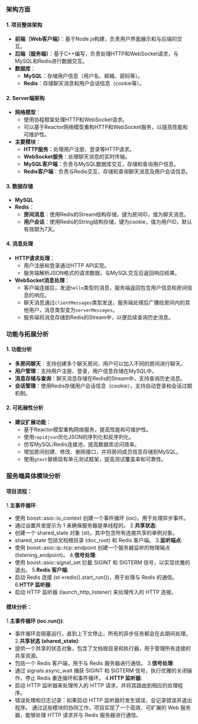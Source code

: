 ### **架构方面**
#### 1. **项目整体架构**
- **前端（Web客户端）**：基于Node.js构建，负责用户界面展示和与后端的交互。
- **后端（服务端）**：基于C++编写，负责处理HTTP和WebSocket请求，与MySQL和Redis进行数据交互。
- **数据库**：
  - **MySQL**：存储用户信息（用户名、邮箱、密码等）。
  - **Redis**：存储聊天消息和用户会话信息（cookie等）。

#### 2. **Server端架构**
- **网络模型**：
  - 使用协程框架处理HTTP和WebSocket请求。
  - 可以基于Reactor网络模型重构HTTP和WebSocket服务，以提高性能和可维护性。
- **主要模块**：
  - **HTTP服务**：处理用户注册、登录等HTTP请求。
  - **WebSocket服务**：处理聊天消息的实时传输。
  - **MySQL客户端**：负责与MySQL数据库交互，存储和查询用户信息。
  - **Redis客户端**：负责与Redis交互，存储和查询聊天消息及用户会话信息。

#### 3. **数据存储**
- **MySQL**
- **Redis**：
  - **房间消息**：使用Redis的Stream结构存储，键为房间ID，值为聊天消息。
  - **用户会话**：使用Redis的String结构存储，键为cookie，值为用户ID，默认有效期为7天。

#### 4. **消息处理**
- **HTTP请求处理**：
  - 用户注册和登录通过HTTP API实现。
  - 服务端解析JSON格式的请求数据，与MySQL交互后返回响应结果。
- **WebSocket消息处理**：
  - 客户端连接后，发送`hello`类型的消息，服务端返回包含用户信息和房间信息的响应。
  - 聊天消息通过`clientMessages`类型发送，服务端处理后广播给房间内的其他用户，消息类型变为`serverMessages`。
  - 服务端将消息存储到Redis的Stream中，以便后续查询历史消息。

### **功能与拓展分析**
#### 1. **功能分析**
- **多房间聊天**：支持创建多个聊天房间，用户可以加入不同的房间进行聊天。
- **用户管理**：支持用户注册、登录，用户信息存储在MySQL中。
- **消息存储与查询**：聊天消息存储在Redis的Stream中，支持查询历史消息。
- **会话管理**：使用Redis存储用户会话信息（cookie），支持自动登录和会话过期机制。

#### 2. **可拓展性分析**
- **建议扩展功能**：
  - 基于Reactor模型重构网络服务，提高性能和可维护性。
  - 使用`rapidjson`优化JSON的序列化和反序列化。
  - 仿写MySQL/Redis连接池，提高数据库访问效率。
  - 增加房间创建、修改、删除接口，并将房间成员信息存储到MySQL。
  - 使用`gtest`替换现有单元测试框架，提高测试覆盖率和可靠性。


### **服务端具体模块分析**

#### **项目流程**：
1.**主事件循环**:
- 使用 boost::asio::io_context 创建一个事件循环 (ioc)，用于处理异步事件。
- 通过设置并发提示为 1 来确保服务器是单线程的。
2.**共享状态**:
- 创建一个 shared_state 对象 (st)，其中包含所有连接共享的单例对象。
- shared_state 包括文档根目录 (doc_root) 和 Redis 客户端。
3.**监听端点**:
- 使用 boost::asio::ip::tcp::endpoint 创建一个服务器监听的物理端点 (listening_endpoint)。
4.**信号处理**:
- 使用 boost::asio::signal_set 拦截 SIGINT 和 SIGTERM 信号，以实现优雅的退出。
5.**Redis 客户端**:
- 启动 Redis 连接 (st->redis().start_run())，用于处理与 Redis 的通信。
6.**HTTP 监听器**:
- 启动 HTTP 监听器 (launch_http_listener) 来处理传入的 HTTP 连接。

#### **模块分析**：
1.**主事件循环 (ioc.run())**:
- 事件循环会阻塞运行，直到上下文停止。所有的异步任务都会在此期间处理。
2.**共享状态 (shared_state)**:
- 提供一个共享的状态对象，包含了文档根目录和执行器，用于管理所有连接的共享资源。
- 包括一个 Redis 客户端，用于与 Redis 服务器进行通信。
3.**信号处理**:
- 通过 signals.async_wait 捕获 SIGINT 和 SIGTERM 信号，执行优雅的关闭操作，停止 Redis 重连循环和事件循环。
4.**HTTP 监听器**:
- 启动 HTTP 监听器来处理传入的 HTTP 请求，并将其路由到相应的处理程序。
- 错误处理和日志记录：如果启动 HTTP 监听器时发生错误，会记录错误并退出程序。
通过这些模块的协同工作，项目实现了一个高效、可扩展的 Web 服务器，能够处理 HTTP 请求并与 Redis 服务器进行通信。

